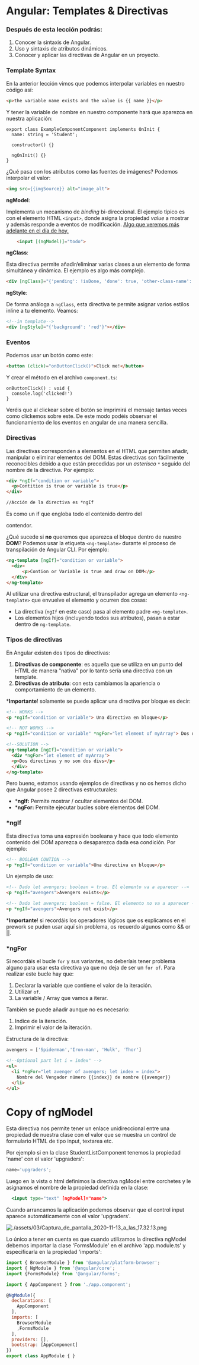 # Angular: Templates & Directivas

### Después de esta lección podrás:

1. Conocer la sintaxis de Angular.
2. Uso y sintaxis de atributos dinámicos.
3. Conocer y aplicar las directivas de Angular en un proyecto.

### Template Syntax

En la anterior lección vimos que podemos interpolar variables en nuestro código así:

```html
<p>the variable name exists and the value is {{ name }}</p>
```

Y tener la variable de nombre en nuestro componente hará que aparezca en nuestra aplicación:

```tsx
export class ExampleComponentComponent implements OnInit {
  name: string = 'Student';

  constructor() {}

  ngOnInit() {}
}
```

¿Qué pasa con los atributos como las fuentes de imágenes? Podemos interpolar el valor:

```html
<img src={{imgSource}} alt="image_alt">
```

**ngModel**:

Implementa un mecanismo de *binding* bi-direccional. El ejemplo típico es con el elemento HTML `<input>`, donde asigna la propiedad *value* a mostrar y además responde a eventos de modificación. [Algo que veremos más adelante en el día de hoy.](https://www.notion.so/13c6e4ebad2f40988a6ddec7e20d50ea)

```html
    <input [(ngModel)]="todo">
```

**ngClass**:

Esta directiva permite añadir/eliminar varias clases a un elemento de forma simultánea y dinámica. El ejemplo es algo más complejo.

```html
<div [ngClass]="{'pending': !isDone, 'done': true, 'other-class-name': false}">Este ToDo es importante y está pendiente</div>
```

**ngStyle**:

De forma análoga a `ngClass`, esta directiva te permite asignar varios estilos inline a tu elemento. Veamos:

```html
<!--in template-->
<div [ngStyle]="{'background': 'red'}"></div>
```

### Eventos

Podemos usar un botón como este:

```html
<button (click)="onButtonClick()">Click me!</button>
```

Y crear el método en el archivo `component.ts`:

```tsx
onButtonClick() : void {
  console.log('clicked!')
}
```

Veréis que al clickear sobre el botón se imprimirá el mensaje tantas veces como clickemos sobre este. De este modo podéis observar el funcionamiento de los eventos en angular de una manera sencilla.

### Directivas

Las directivas corresponden a elementos en el HTML que permiten añadir, manipular o eliminar elementos del DOM. Estas directivas son fácilmente reconocibles debido a que están precedidas por un *asterisco* `*` seguido del nombre de la directiva. Por ejemplo:

```html
<div *ngIf="condition or variable">
  <p>Contition is true or variable is true</p>
</div>

//Acción de la directiva es *ngIf
```

Es como un if que engloba todo el contenido dentro del **<div>** contendor.

¿Qué sucede si **no** queremos que aparezca el bloque dentro de nuestro **DOM**? Podemos usar la etiqueta `<ng-template>` durante el proceso de transpilación de Angular CLI. Por ejemplo:

```html
<ng-template [ngIf]="condition or variable">
  <div>
      <p>Contion or Variable is true and draw on DOM</p>
  </div>
</ng-template>
```

Al utilizar una directiva estructural, el transpilador agrega un elemento `<ng-template>` que envuelve el elemento y ocurren dos cosas:

- La directiva (`ngIf` en este caso) pasa al elemento padre `<ng-template>`.
- Los elementos hijos (incluyendo todos sus atributos), pasan a estar dentro de `ng-template`.

### **Tipos de directivas**

En Angular existen dos tipos de directivas:

1. **Directivas de componente**: es aquella que se utiliza en un punto del HTML de manera "nativa" por lo tanto sería una directiva con un template.
2. **Directivas de atributo**: con esta cambiamos la apariencia o comportamiento de un elemento.

***Importante**! solamente se puede aplicar una directiva por bloque es decir:

```html
<!-- WORKS -->
<p *ngIf="condition or variable"> Una directiva en bloque</p>

<!-- NOT WORKS -->
<p *ngIf="condition or variable" *ngFor="let element of myArray"> Dos directivas</p>

<!--SOLUTION -->
<ng-template [ngIf]="condition or variable">
  <div *ngFor="let element of myArray">
  <p>Dos directivas y no son dos divs</p>
  </div>
</ng-template>
```

Pero bueno, estamos usando ejemplos de directivas y no os hemos dicho que Angular posee 2 directivas estructurales:

- ***ngIf:** Permite mostrar / ocultar elementos del DOM.
- ***ngFor:** Permite ejecutar bucles sobre elementos del DOM.

### ***ngIf**

Esta directiva toma una expresión booleana y hace que todo elemento contenido del DOM aparezca o desaparezca dada esa condición. Por ejemplo:

```html
<!-- BOOLEAN CONTION -->
<p *ngIf="condition or variable">Una directiva en bloque</p>
```

Un ejemplo de uso:

```html
<!-- Dado let avengers: boolean = true. El elemento va a aparecer -->
<p *ngIf="avengers">Avengers exists</p>

<!-- Dado let avengers: boolean = false. El elemento no va a aparecer -->
<p *ngIf="avengers">Avengers not exist</p>
```

***Importante**! si recordáis los operadores lógicos que os explicamos en el prework se puden usar aquí sin problema, os recuerdo algunos como && or ||.

### ***ngFor**

Si recordáis el bucle `for` y sus variantes, no deberíais tener problema alguno para usar esta directiva ya que no deja de ser un `for of`. Para realizar este bucle hay que:

1. Declarar la variable que contiene el valor de la iteración.
2. Utilizar `of`.
3. La variable / Array que vamos a iterar.

También se puede añadir aunque no es necesario:

1. Indice de la iteración.
2. Imprimir el valor de la iteración.

Estructura de la directiva:

```jsx
avengers = ['Spiderman','Iron-man', 'Hulk', 'Thor']
```

```html
<!--Optional part let i = index" -->
<ul>
  <li *ngFor="let avenger of avengers; let index = index">
    Nombre del Vengador número {{index}} de nombre {{avenger}}
  </li>
</ul>
```

# Copy of ngModel

Esta directiva nos permite tener un enlace unidireccional entre una propiedad de nuestra clase con el valor que se muestra un control de formulario HTML de tipo input, textarea etc.

Por ejemplo si en la clase StudentListComponent tenemos la propiedad 'name' con el valor 'upgraders':

```jsx
name='upgraders';

```

Luego en la vista o html definimos la directiva ngModel entre corchetes y le asignamos el nombre de la propiedad definida en la clase:

```jsx
  <input type="text" [ngModel]="name">

```

Cuando arrancamos la aplicación podemos observar que el control input aparece automáticamente con el valor 'upgraders'.

![./assets/03/Captura_de_pantalla_2020-11-13_a_las_17.32.13.png](./assets/03/Captura_de_pantalla_2020-11-13_a_las_17.32.13.png)

Lo único a tener en cuenta es que cuando utilizamos la directiva ngModel debemos importar la clase 'FormsModule' en el archivo 'app.module.ts' y especificarla en la propiedad 'imports':

```jsx
import { BrowserModule } from '@angular/platform-browser';
import { NgModule } from '@angular/core';
import {FormsModule} from '@angular/forms';

import { AppComponent } from './app.component';

@NgModule({
  declarations: [
    AppComponent
  ],
  imports: [
    BrowserModule
    ,FormsModule
  ],
  providers: [],
  bootstrap: [AppComponent]
})
export class AppModule { }
```